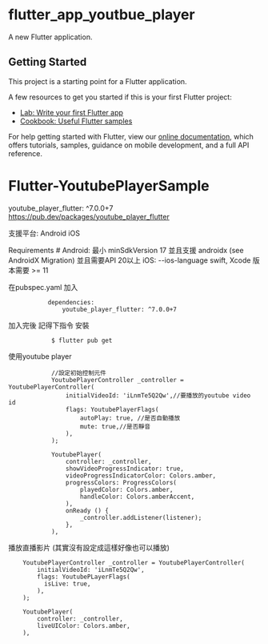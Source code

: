 # flutter_app_youtbue_player

A new Flutter application.

## Getting Started

This project is a starting point for a Flutter application.

A few resources to get you started if this is your first Flutter project:

- [Lab: Write your first Flutter app](https://flutter.dev/docs/get-started/codelab)
- [Cookbook: Useful Flutter samples](https://flutter.dev/docs/cookbook)

For help getting started with Flutter, view our
[online documentation](https://flutter.dev/docs), which offers tutorials,
samples, guidance on mobile development, and a full API reference.
# Flutter-YoutubePlayerSample

youtube_player_flutter: ^7.0.0+7
https://pub.dev/packages/youtube_player_flutter

支援平台:
Android
iOS

Requirements #
Android: 最小 minSdkVersion 17 並且支援 androidx (see AndroidX Migration) 並且需要API 20以上
iOS: --ios-language swift, Xcode 版本需要 >= 11

在pubspec.yaml 加入
        
               dependencies:
                   youtube_player_flutter: ^7.0.0+7


加入完後 記得下指令 安裝
        
                $ flutter pub get
                
使用youtube player

                //設定初始控制元件
                YoutubePlayerController _controller = YoutubePlayerController(
                    initialVideoId: 'iLnmTe5Q2Qw',//要播放的youtube video id
                    flags: YoutubePlayerFlags(
                        autoPlay: true, //是否自動播放
                        mute: true,//是否靜音
                    ),
                );

                YoutubePlayer(
                    controller: _controller,
                    showVideoProgressIndicator: true,
                    videoProgressIndicatorColor: Colors.amber,
                    progressColors: ProgressColors(
                        playedColor: Colors.amber,
                        handleColor: Colors.amberAccent,
                    ),
                    onReady () {
                        _controller.addListener(listener);
                    },
                ),
                
播放直播影片 (其實沒有設定成這樣好像也可以播放)
        
        YoutubePlayerController _controller = YoutubePlayerController(
            initialVideoId: 'iLnmTe5Q2Qw',
            flags: YoutubePLayerFlags(
              isLive: true,
            ),
        );

        YoutubePlayer(
            controller: _controller,
            liveUIColor: Colors.amber,
        ),
